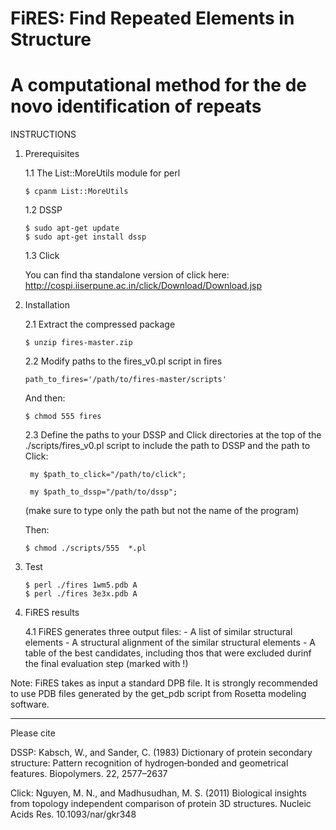 #               FiRES: Find Repeated Elements in Structure              #
#   A computational method for the de novo identification of repeats    #


INSTRUCTIONS

1) Prerequisites

   1.1 The List::MoreUtils module for perl
   
       $ cpanm List::MoreUtils
   
   1.2 DSSP

       $ sudo apt-get update
       $ sudo apt-get install dssp

   1.3 Click

      You can find tha standalone version of click here:
       http://cospi.iiserpune.ac.in/click/Download/Download.jsp


2) Installation

   2.1 Extract the compressed package
      
       $ unzip fires-master.zip

   2.2 Modify paths to the fires_v0.pl script in fires

       path_to_fires='/path/to/fires-master/scripts'

   And then:

       $ chmod 555 fires

   2.3 Define the paths to your DSSP and Click directories at 
   the top of the ./scripts/fires_v0.pl script to include the path to DSSP 
   and the path to Click:
   
        my $path_to_click="/path/to/click";
	
       	my $path_to_dssp="/path/to/dssp";

   (make sure to type only the path but not the name of the program)
   
   Then:
   
       $ chmod ./scripts/555  *.pl

   
3) Test

       $ perl ./fires 1wm5.pdb A
       $ perl ./fires 3e3x.pdb A

4) FiRES results

   4.1 FiRES generates three output files:
       - A list of similar structural elements 
       - A structural alignment of the similar structural elements
       - A table of the best candidates, including thos that were 
	 excluded durinf the final evaluation step (marked with !)

Note: FiRES takes as input a standard DPB file. It is strongly recommended to use
      PDB files generated by the get_pdb script from Rosetta modeling software.

______________________________________________________
Please cite

DSSP:
Kabsch, W., and Sander, C. (1983) Dictionary of protein secondary structure: Pattern
recognition of hydrogen‐bonded and geometrical features. Biopolymers. 22, 2577–2637

Click:
Nguyen, M. N., and Madhusudhan, M. S. (2011) Biological insights from topology
independent comparison of protein 3D structures. Nucleic Acids Res. 10.1093/nar/gkr348
